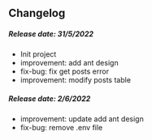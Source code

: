 ## Changelog

##### Release date: 31/5/2022
- Init project
- improvement: add ant design
- fix-bug: fix get posts error
- improvement: modify posts table

##### Release date: 2/6/2022
- improvement: update add ant design
- fix-bug: remove .env file